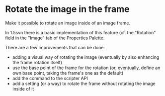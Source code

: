 # Rotate the image in the frame

Make it possible to rotate an image inside of an image frame.

In 1.5svn there is a basic implementation of this feature (cf. the "Rotation" field in the "Image" tab of the Properties Palette.

There are a few improvements that can be done:

- adding a visual way of rotating the image (eventually by also enhancing the frame rotation itself)
- use the base point of the frame for the rotation (or, eventually, define an own base point, taking the frame's one as the default)
- add the command to the scripter API
- add a setting (or a way) to rotate the frame without rotating the image inside of it

